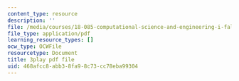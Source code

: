 ```yaml
---
content_type: resource
description: ''
file: /media/courses/18-085-computational-science-and-engineering-i-fall-2008/468afcc8abb38fa98c73cc78eba99304_Vw4Gw9No008.pdf
file_type: application/pdf
learning_resource_types: []
ocw_type: OCWFile
resourcetype: Document
title: 3play pdf file
uid: 468afcc8-abb3-8fa9-8c73-cc78eba99304
---
```

